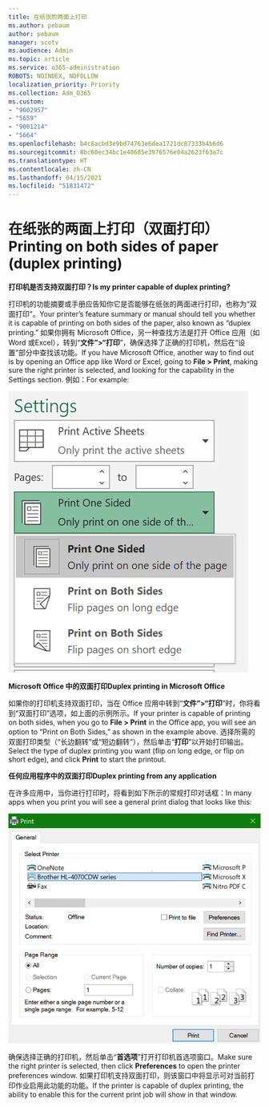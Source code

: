 ```yaml
---
title: 在纸张的两面上打印
ms.author: pebaum
author: pebaum
manager: scotv
ms.audience: Admin
ms.topic: article
ms.service: o365-administration
ROBOTS: NOINDEX, NOFOLLOW
localization_priority: Priority
ms.collection: Adm_O365
ms.custom:
- "9002957"
- "5659"
- "9001214"
- "5664"
ms.openlocfilehash: b4c8acbd3e9bd74763e6dea1721dc87333b4b6d6
ms.sourcegitcommit: 8bc60ec34bc1e40685e3976576e04a2623f63a7c
ms.translationtype: HT
ms.contentlocale: zh-CN
ms.lasthandoff: 04/15/2021
ms.locfileid: "51831472"
---
```

# <a name="printing-on-both-sides-of-paper-duplex-printing"></a><span data-ttu-id="b8a56-102">在纸张的两面上打印（双面打印）</span><span class="sxs-lookup"><span data-stu-id="b8a56-102">Printing on both sides of paper (duplex printing)</span></span>

<span data-ttu-id="b8a56-103">**打印机是否支持双面打印？**</span><span class="sxs-lookup"><span data-stu-id="b8a56-103">**Is my printer capable of duplex printing?**</span></span>

<span data-ttu-id="b8a56-104">打印机的功能摘要或手册应告知你它是否能够在纸张的两面进行打印，也称为“双面打印”。</span><span class="sxs-lookup"><span data-stu-id="b8a56-104">Your printer’s feature summary or manual should tell you whether it is capable of printing on both sides of the paper, also known as “duplex printing.”</span></span> <span data-ttu-id="b8a56-105">如果你拥有 Microsoft Office，另一种查找方法是打开 Office 应用（如 Word 或Excel），转到“**文件”>“打印**”，确保选择了正确的打印机，然后在“设置”部分中查找该功能。</span><span class="sxs-lookup"><span data-stu-id="b8a56-105">If you have Microsoft Office, another way to find out is by opening an Office app like Word or Excel, going to **File > Print**, making sure the right printer is selected, and looking for the capability in the Settings section.</span></span> <span data-ttu-id="b8a56-106">例如：</span><span class="sxs-lookup"><span data-stu-id="b8a56-106">For example:</span></span> 

![打印机设置](media/print-settings.png)

<span data-ttu-id="b8a56-108">**Microsoft Office 中的双面打印**</span><span class="sxs-lookup"><span data-stu-id="b8a56-108">**Duplex printing in Microsoft Office**</span></span>

<span data-ttu-id="b8a56-109">如果你的打印机支持双面打印，当在 Office 应用中转到“**文件”>“打印**”时，你将看到“双面打印”选项，如上面的示例所示。</span><span class="sxs-lookup"><span data-stu-id="b8a56-109">If your printer is capable of printing on both sides, when you go to **File > Print** in the Office app, you will see an option to “Print on Both Sides,” as shown in the example above.</span></span>  <span data-ttu-id="b8a56-110">选择所需的双面打印类型（“长边翻转”或“短边翻转”），然后单击“**打印**”以开始打印输出。</span><span class="sxs-lookup"><span data-stu-id="b8a56-110">Select the type of duplex printing you want (flip on long edge, or flip on short edge), and click **Print** to start the printout.</span></span>

<span data-ttu-id="b8a56-111">**任何应用程序中的双面打印**</span><span class="sxs-lookup"><span data-stu-id="b8a56-111">**Duplex printing from any application**</span></span>

<span data-ttu-id="b8a56-112">在许多应用中，当你进行打印时，将看到如下所示的常规打印对话框：</span><span class="sxs-lookup"><span data-stu-id="b8a56-112">In many apps when you print you will see a general print dialog that looks like this:</span></span> 

![打印对话框](media/print-dialog.png)

<span data-ttu-id="b8a56-114">确保选择正确的打印机，然后单击“**首选项**”打开打印机首选项窗口。</span><span class="sxs-lookup"><span data-stu-id="b8a56-114">Make sure the right printer is selected, then click **Preferences** to open the printer preferences window.</span></span> <span data-ttu-id="b8a56-115">如果打印机支持双面打印，则该窗口中将显示可对当前打印作业启用此功能的功能。</span><span class="sxs-lookup"><span data-stu-id="b8a56-115">If the printer is capable of duplex printing, the ability to enable this for the current print job will show in that window.</span></span>

